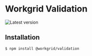 # Workgrid Validation

![Latest version](https://img.shields.io/npm/v/@workgrid/validation.svg)

## Installation

```bash
$ npm install @workgrid/validation
```
